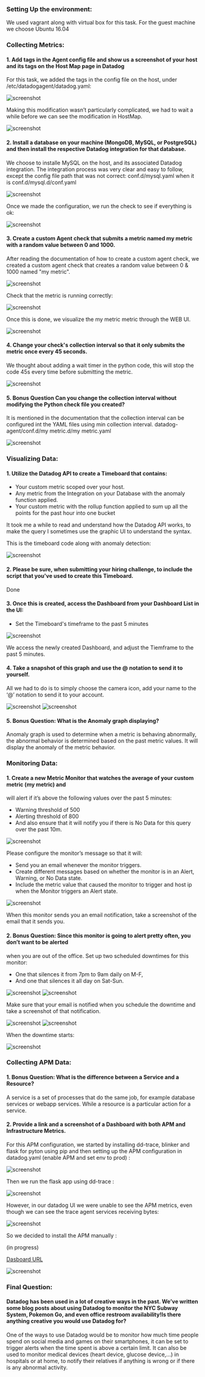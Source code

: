 ### Setting Up the environment:
We used vagrant along with virtual box for this task. For the guest machine we choose Ubuntu 16.04
### Collecting Metrics: 
#### 1. Add tags in the Agent config file and show us a screenshot of your host and its tags on the Host Map page in Datadog 
For this task, we added the tags in the config file on the host, under /etc/datadogagent/datadog.yaml:

![screenshot](/images/img1.png)

Making this modification wasn’t particularly complicated, we had to wait a while before we can see the modification in HostMap.

![screenshot](/images/img2.png)

#### 2. Install a database on your machine (MongoDB, MySQL, or PostgreSQL) and then install the respective Datadog integration for that database. 
We choose to installe MySQL on the host, and its associated Datadog integration.
The integration process was very clear and easy to follow, except the config file path 
that was not correct: conf.d/mysql.yaml when it is conf.d/mysql.d/conf.yaml

![screenshot](/images/img3.png)

Once we made the configuration, we run the check to see if everything is ok:

![screenshot](/images/img4.png)

#### 3. Create a custom Agent check that submits a metric named my metric with a random value between 0 and 1000. 
After reading the documentation of how to create a custom agent check, we created a custom agent check that creates a random value between 0 & 1000 named "my metric".

![screenshot](/images/img5.png)

Check that the metric is running correctly:

![screenshot](/images/img6.png)

Once this is done, we visualize the my metric metric through the WEB UI.

![screenshot](/images/img7.png)

#### 4. Change your check's collection interval so that it only submits the metric once every 45 seconds. 
We thought about adding a wait timer in the python code, this will stop the code 45s every time before submitting the metric.

![screenshot](/images/img8.png)

#### 5. Bonus Question Can you change the collection interval without modifying the Python check file you created? 
It is mentioned in the documentation that the collection interval can be configured int the YAML files using min collection interval.
datadog-agent/conf.d/my metric.d/my metric.yaml

![screenshot](/images/img9.png)

### Visualizing Data: 
#### 1. Utilize the Datadog API to create a Timeboard that contains:
 - Your custom metric scoped over your host.
 - Any metric from the Integration on your Database with the anomaly function applied.
 - Your custom metric with the rollup function applied to sum up all the points for the past hour into one bucket 

It took me a while to read and understand how the Datadog API works, to make the query I sometimes use the graphic UI to understand the syntax.

This is the timeboard code along with anomaly detection:

![screenshot](/images/img10.png)

#### 2. Please be sure, when submitting your hiring challenge, to include the script that you've used to create this Timeboard. 
Done
#### 3. Once this is created, access the Dashboard from your Dashboard List in the UI:

- Set the Timeboard's timeframe to the past 5 minutes 

![screenshot](/images/img11.png)

We access the newly created Dashboard, and adjust the Tiemframe to the past 5 minutes.
#### 4. Take a snapshot of this graph and use the @ notation to send it to yourself. 
All we had to do is to simply choose the camera icon, add your name to the ‘@’ notation to send it to your account.

![screenshot](/images/img12.png)
![screenshot](/images/img13.png)

#### 5. Bonus Question: What is the Anomaly graph displaying? 
Anomaly graph is used to determine when a metric is behaving abnormally, the abnormal behavior is determined based on the past metric values. It will display the anomaly of the metric behavior.

### Monitoring Data: 
#### 1. Create a new Metric Monitor that watches the average of your custom metric (my metric) and
will alert if it’s above the following values over the past 5 minutes:
- Warning threshold of 500
- Alerting threshold of 800
- And also ensure that it will notify you if there is No Data for this query over the past 10m.

![screenshot](/images/img14.png)

Please configure the monitor’s message so that it will:

- Send you an email whenever the monitor triggers.
- Create different messages based on whether the monitor is in an Alert, Warning, or No Data
state.
- Include the metric value that caused the monitor to trigger and host ip when the Monitor triggers an Alert state.

![screenshot](/images/img15.png)

When this monitor sends you an email notification, take a screenshot of the email that it sends
you. 

#### 2. Bonus Question: Since this monitor is going to alert pretty often, you don’t want to be alerted
when you are out of the office. Set up two scheduled downtimes for this monitor:
- One that silences it from 7pm to 9am daily on M-F,
- And one that silences it all day on Sat-Sun.

![screenshot](/images/img16.png)
![screenshot](/images/img17.png)

Make sure that your email is notified when you schedule the downtime and take a screenshot of that notification.

![screenshot](/images/img18.png)
![screenshot](/images/img19.png)

When the downtime starts: 

![screenshot](/images/img20.png)

### Collecting APM Data: 
#### 1. Bonus Question: What is the difference between a Service and a Resource? 
A service is a set of processes that do the same job, for example database services or webapp services. While a resource is a particular action for a service.
#### 2. Provide a link and a screenshot of a Dashboard with both APM and Infrastructure Metrics. 
For this APM configuration, we started by installing dd-trace, blinker and flask for pyton using pip and then setting up the APM configuration in datadog.yaml (enable APM and set env to prod) :

![screenshot](/images/img21.png)

Then we run the flask app using dd-trace :

![screenshot](/images/img22.png)

However, in our datadog UI we were unable to see the APM metrics, even though we can see the trace agent services receiving bytes:

![screenshot](/images/img23.png)

So we decided to install the APM manually :

(in progress)

[Dasboard URL](https://app.datadoghq.com/dash/826035/hadhemis-timeboard-2-jun-2018-1944?live=true&page=0&isauto=false&fromts=1528491582880&tots=1528664382880&tilesize=m) 

![screenshot](/images/img24.png)

### Final Question:

#### Datadog has been used in a lot of creative ways in the past. We’ve written some blog posts about using Datadog to monitor the NYC Subway System, Pokemon Go, and even office restroom availability!Is there anything creative you would use Datadog for?

One of the ways to use Datadog would be to monitor how much time people spend on social media and games on their smartphones, 
it can be set to trigger alerts when the time spent is above a certain limit. 
It can also be used to monitor medical devices (heart device, glucose device,...) in hospitals or at home, 
to notify their relatives if anything is wrong or if there is any abnormal activity.
